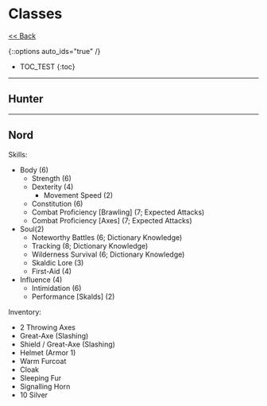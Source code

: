 # Classes

[<< Back](../)

{::options auto_ids="true" /}

- TOC_TEST
{:toc}

---

## Hunter

---

## Nord

Skills:

- Body (6)
  - Strength (6)
  - Dexterity (4)
    - Movement Speed (2)
  - Constitution (6)
  - Combat Proficiency \[Brawling\] (7; Expected Attacks)
  - Combat Proficiency \[Axes\] (7; Expected Attacks)
- Soul(2)
  - Noteworthy Battles (6; Dictionary Knowledge)
  - Tracking (8; Dictionary Knowledge)
  - Wilderness Survival (6; Dictionary Knowledge)
  - Skaldic Lore (3)
  - First-Aid (4)
- Influence (4)
  - Intimidation (6)
  - Performance \[Skalds\] (2)

Inventory:

- 2 Throwing Axes
- Great-Axe (Slashing)
- Shield / Great-Axe (Slashing)
- Helmet (Armor 1)
- Warm Furcoat
- Cloak
- Sleeping Fur
- Signalling Horn
- 10 Silver
